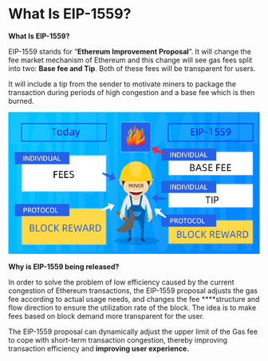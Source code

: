 # What Is EIP-1559?

**What Is EIP-1559?**

EIP-1559 stands for “**Ethereum Improvement Proposal**”. It will change the fee market mechanism of Ethereum and this change will see gas fees split into two: **Base fee and Tip**. Both of these fees will be transparent for users. 

It will include a tip from the sender to motivate miners to package the transaction during periods of high congestion and a base fee which is then burned.

![](../.gitbook/assets/kuang-gong-fei-.png)

**Why is EIP-1559 being released?**

In order to solve the problem of low efficiency caused by the current congestion of Ethereum transactions, the EIP-1559 proposal adjusts the gas fee according to actual usage needs, and changes the fee ****structure and flow direction to ensure the utilization rate of the block. The idea is to make fees based on block demand more transparent for the user.

The EIP-1559 proposal can dynamically adjust the upper limit of the Gas fee to cope with short-term transaction congestion, thereby improving transaction efficiency and **improving user experience.**





